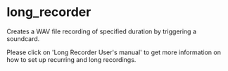# long_recorder
Creates a WAV file recording of specified duration by triggering a soundcard.

Please click on 'Long Recorder User's manual' to get more information on how to set up 
recurring and long recordings. 

